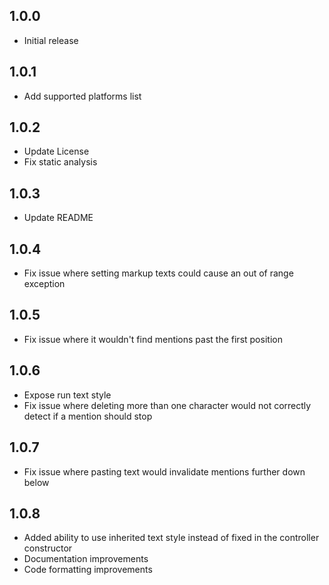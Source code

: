 ## 1.0.0

- Initial release

## 1.0.1

- Add supported platforms list

## 1.0.2

- Update License
- Fix static analysis

## 1.0.3

- Update README

## 1.0.4

- Fix issue where setting markup texts could cause an out of range exception

## 1.0.5

- Fix issue where it wouldn't find mentions past the first position

## 1.0.6

- Expose run text style
- Fix issue where deleting more than one character would not correctly detect if a mention should stop

## 1.0.7

- Fix issue where pasting text would invalidate mentions further down below

## 1.0.8

- Added ability to use inherited text style instead of fixed in the controller constructor
- Documentation improvements
- Code formatting improvements

